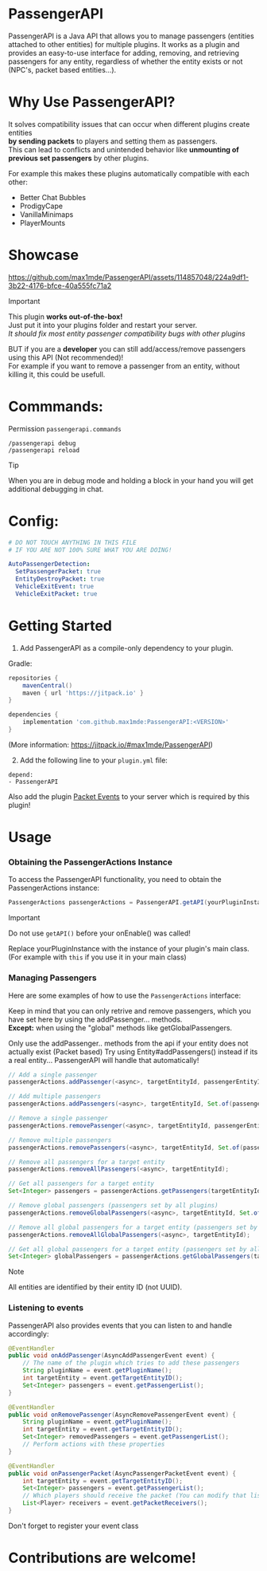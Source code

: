 # PassengerAPI
PassengerAPI is a Java API that allows you to manage passengers (entities attached to other entities) for multiple plugins.
It works as a plugin and provides an easy-to-use interface for adding, removing, and retrieving passengers for any entity,
regardless of whether the entity exists or not (NPC's, packet based entities...).

# Why Use PassengerAPI?
It solves compatibility issues that can occur when different plugins create entities  
**by sending packets** to players and setting them as passengers.  
This can lead to conflicts and unintended behavior like **unmounting of previous set passengers** by other plugins.

For example this makes these plugins automatically compatible with each other:
- Better Chat Bubbles
- ProdigyCape
- VanillaMinimaps
- PlayerMounts

# Showcase

https://github.com/max1mde/PassengerAPI/assets/114857048/224a9df1-3b22-4176-bfce-40a555fc71a2



> [!IMPORTANT]  
> This plugin **works out-of-the-box!**  
> Just put it into your plugins folder and restart your server.  
> _It should fix most entity passenger compatibility bugs with other plugins_
>
> BUT if you are a **developer** you can still add/access/remove passengers using this API (Not recommended)!  
> For example if you want to remove a passenger from an entity, without killing it, this could be usefull.


# Commmands:

Permission `passengerapi.commands`

```
/passengerapi debug 
/passengerapi reload
```
> [!TIP]   
> When you are in debug mode and holding a block in your hand
> you will get additional debugging in chat.

# Config:

```yml
# DO NOT TOUCH ANYTHING IN THIS FILE
# IF YOU ARE NOT 100% SURE WHAT YOU ARE DOING!

AutoPassengerDetection:
  SetPassengerPacket: true
  EntityDestroyPacket: true
  VehicleExitEvent: true
  VehicleExitPacket: true
```


# Getting Started

1. Add PassengerAPI as a compile-only dependency to your plugin.

Gradle:
```gradle
repositories {
    mavenCentral()
    maven { url 'https://jitpack.io' }
}

dependencies {
    implementation 'com.github.max1mde:PassengerAPI:<VERSION>'
}
```
(More information: https://jitpack.io/#max1mde/PassengerAPI)  

2. Add the following line to your `plugin.yml` file:
```
depend:
- PassengerAPI
```

Also add the plugin [Packet Events](https://www.spigotmc.org/resources/packetevents-api.80279/) to your server
which is required by this plugin!

# Usage

### Obtaining the PassengerActions Instance

To access the PassengerAPI functionality, you need to obtain the PassengerActions instance:

```java
PassengerActions passengerActions = PassengerAPI.getAPI(yourPluginInstance);
```

> [!IMPORTANT]  
> Do not use `getAPI()` before your onEnable() was called!
>

Replace yourPluginInstance with the instance of your plugin's main class.  
(For example with `this` if you use it in your main class)

### Managing Passengers

Here are some examples of how to use the `PassengerActions` interface:

Keep in mind that you can only retrive and remove passengers, which you have set here by using the addPassenger... methods.  
**Except:** when using the "global" methods like getGlobalPassengers.

Only use the addPassenger.. methods from the api if your entity does not actually exist (Packet based)
Try using Entity#addPassengers() instead if its a real entity... PassengerAPI will handle that automatically!

```java
// Add a single passenger
passengerActions.addPassenger(<async>, targetEntityId, passengerEntityId);

// Add multiple passengers
passengerActions.addPassengers(<async>, targetEntityId, Set.of(passenger1Id, passenger2Id, ...));

// Remove a single passenger
passengerActions.removePassenger(<async>, targetEntityId, passengerEntityId);

// Remove multiple passengers
passengerActions.removePassengers(<async>, targetEntityId, Set.of(passenger1Id, passenger2Id, ...));

// Remove all passengers for a target entity
passengerActions.removeAllPassengers(<async>, targetEntityId);

// Get all passengers for a target entity
Set<Integer> passengers = passengerActions.getPassengers(targetEntityId);

// Remove global passengers (passengers set by all plugins)
passengerActions.removeGlobalPassengers(<async>, targetEntityId, Set.of(passenger1Id, passenger2Id, ...));

// Remove all global passengers for a target entity (passengers set by all plugins)
passengerActions.removeAllGlobalPassengers(<async>, targetEntityId);

// Get all global passengers for a target entity (passengers set by all plugins)
Set<Integer> globalPassengers = passengerActions.getGlobalPassengers(targetEntityId);
```

> [!NOTE]   
> All entities are identified by their entity ID (not UUID).

### Listening to events

PassengerAPI also provides events that you can listen to and handle accordingly:

```java
@EventHandler
public void onAddPassenger(AsyncAddPassengerEvent event) {
    // The name of the plugin which tries to add these passengers
    String pluginName = event.getPluginName();
    int targetEntity = event.getTargetEntityID();
    Set<Integer> passengers = event.getPassengerList();
}

@EventHandler
public void onRemovePassenger(AsyncRemovePassengerEvent event) {
    String pluginName = event.getPluginName();
    int targetEntity = event.getTargetEntityID();
    Set<Integer> removedPassengers = event.getPassengerList();
    // Perform actions with these properties
}

@EventHandler
public void onPassengerPacket(AsyncPassengerPacketEvent event) {
    int targetEntity = event.getTargetEntityID();
    Set<Integer> passengers = event.getPassengerList();
    // Which players should receive the packet (You can modify that list)
    List<Player> receivers = event.getPacketReceivers();
}
```
Don't forget to register your event class 


# Contributions are welcome!
